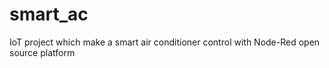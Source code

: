 # smart_ac
IoT project which make a smart air conditioner control with Node-Red open source platform
